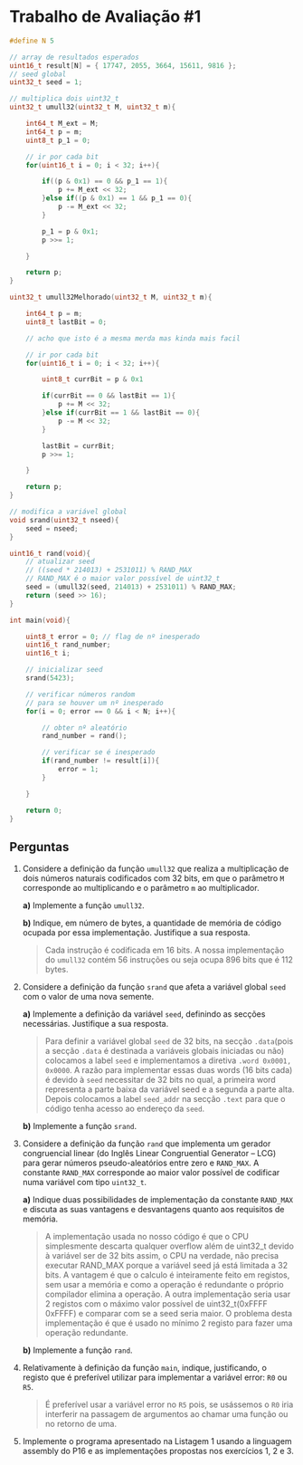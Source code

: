 # Trabalho de Avaliação #1

```c
#define N 5

// array de resultados esperados
uint16_t result[N] = { 17747, 2055, 3664, 15611, 9816 };
// seed global
uint32_t seed = 1;

// multiplica dois uint32_t
uint32_t umull32(uint32_t M, uint32_t m){

    int64_t M_ext = M;
    int64_t p = m;
    uint8_t p_1 = 0;

    // ir por cada bit
    for(uint16_t i = 0; i < 32; i++){

        if((p & 0x1) == 0 && p_1 == 1){
            p += M_ext << 32;
        }else if((p & 0x1) == 1 && p_1 == 0){
            p -= M_ext << 32;
        }

        p_1 = p & 0x1;
    	p >>= 1;

    }

    return p;
}

uint32_t umull32Melhorado(uint32_t M, uint32_t m){

    int64_t p = m;
    uint8_t lastBit = 0;

    // acho que isto é a mesma merda mas kinda mais facil

    // ir por cada bit
    for(uint16_t i = 0; i < 32; i++){

        uint8_t currBit = p & 0x1

        if(currBit == 0 && lastBit == 1){
            p += M << 32;
        }else if(currBit == 1 && lastBit == 0){
            p -= M << 32;
        }

        lastBit = currBit;
    	p >>= 1;

    }

    return p;
}

// modifica a variável global
void srand(uint32_t nseed){
    seed = nseed;
}

uint16_t rand(void){
    // atualizar seed
    // ((seed * 214013) + 2531011) % RAND_MAX
    // RAND_MAX é o maior valor possível de uint32_t
    seed = (umull32(seed, 214013) + 2531011) % RAND_MAX;
    return (seed >> 16);
}

int main(void){

    uint8_t error = 0; // flag de nº inesperado
    uint16_t rand_number;
    uint16_t i;

    // inicializar seed
    srand(5423);

    // verificar números random
    // para se houver um nº inesperado
    for(i = 0; error == 0 && i < N; i++){

        // obter nº aleatório
        rand_number = rand();

        // verificar se é inesperado
        if(rand_number != result[i]){
            error = 1;
        }

    }

    return 0;
}
```

## Perguntas

1. Considere a definição da função `umull32` que realiza a multiplicação de dois números naturais codificados com 32 bits, em que o parâmetro `M` corresponde ao multiplicando e o parâmetro `m` ao multiplicador.

    **a)** Implemente a função `umull32`.

    **b)** Indique, em número de bytes, a quantidade de memória de código ocupada por essa implementação. Justifique a sua resposta.

    > Cada instrução é codificada em 16 bits. A nossa implementação do `umull32` contém 56 instruções ou seja ocupa 896 bits que é 112 bytes.

2. Considere a definição da função `srand` que afeta a variável global `seed` com o valor de uma nova semente.

    **a)** Implemente a definição da variável `seed`, definindo as secções necessárias. Justifique a sua resposta.

    > Para definir a variável global `seed` de 32 bits, na secção `.data`(pois a secção `.data` é destinada a variáveis globais iniciadas ou não) colocamos a label `seed` e implementamos a diretiva `.word 0x0001, 0x0000`. A razão para implementar essas duas words (16 bits cada) é devido à `seed` necessitar de 32 bits no qual, a primeira word representa a parte baixa da variável seed e a segunda a parte alta.
    > Depois colocamos a label `seed_addr` na secção `.text` para que o código tenha acesso ao endereço da `seed`.

    **b)** Implemente a função `srand`.

3. Considere a definição da função `rand` que implementa um gerador congruencial linear (do Inglês Linear Congruential Generator – LCG) para gerar números pseudo-aleatórios entre zero e `RAND_MAX`. A constante `RAND_MAX` corresponde ao maior valor possível de codificar numa variável com tipo `uint32_t`.

    **a)** Indique duas possibilidades de implementação da constante `RAND_MAX` e discuta as suas vantagens e desvantagens quanto aos requisitos de memória.

    > A implementação usada no nosso código é que o CPU simplesmente descarta qualquer overflow além de uint32_t devido à variável ser de 32 bits assim, o CPU na verdade, não precisa executar RAND_MAX porque a variável seed já está limitada a 32 bits. A vantagem é que o calculo é inteiramente feito em registos, sem usar a memória e como a operação é redundante o próprio compilador elimina a operação. A outra implementação seria usar 2 registos com o máximo valor possível de uint32_t(0xFFFF 0xFFFF) e comparar com se a seed seria maior. O problema desta implementação é que é usado no mínimo 2 registo para fazer uma operação redundante.

    **b)** Implemente a função `rand`.

4. Relativamente à definição da função `main`, indique, justificando, o registo que é preferível utilizar para implementar a variável error: `R0` ou `R5`.

    > É preferível usar a variável error no `R5` pois, se usássemos o `R0` iria interferir na passagem de argumentos ao chamar uma função ou no retorno de uma.

5. Implemente o programa apresentado na Listagem 1 usando a linguagem assembly do P16 e as implementações propostas nos exercícios 1, 2 e 3.
